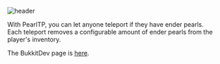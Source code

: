 ![header][]

With PearlTP, you can let anyone teleport if they have ender pearls. <br>
Each teleport removes a configurable amount of ender pearls from the player's inventory.

The BukkitDev page is [here][bukkitdev].

[header]: http://kdude63.com/files/bukkitplugins/PearlTP/images/pealtp.png
[bukkitdev]: http://dev.bukkit.org/server-mods/pearltp
